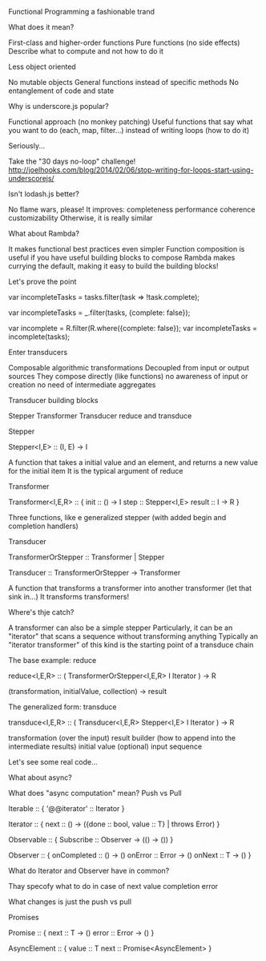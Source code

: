 
Functional Programming
a fashionable trand


What does it mean?

First-class and higher-order functions
Pure functions (no side effects)
Describe what to compute and not how to do it

Less object oriented

No mutable objects
General functions instead of specific methods
No entanglement of code and state


Why is underscore.js popular?

Functional approach (no monkey patching)
Useful functions that
  say what you want to do (each, map, filter...)
  instead of writing loops (how to do it)


Seriously...

Take the "30 days no-loop" challenge!
http://joelhooks.com/blog/2014/02/06/stop-writing-for-loops-start-using-underscorejs/


Isn't lodash.js better?

No flame wars, please!
It improves:
  completeness
  performance
  coherence
  customizability
Otherwise, it is really similar


What about Rambda?

It makes functional best practices even simpler
Function composition is useful if you have useful building blocks to compose
Rambda makes currying the default, making it easy to build the building blocks!


Let's prove the point

var incompleteTasks = tasks.filter(task => !task.complete);

var incompleteTasks = _.filter(tasks, {complete: false});

var incomplete = R.filter(R.where({complete: false});
var incompleteTasks = incomplete(tasks);


Enter transducers

Composable algorithmic transformations
Decoupled from input or output sources
They compose directly (like functions)
  no awareness of input or creation
  no need of intermediate aggregates


Transducer building blocks

Stepper
Transformer
Transducer
reduce and transduce


Stepper

Stepper<I,E> :: (I, E) -> I

A function that takes a initial value and an element, and returns a new value for the initial item
It is the typical argument of reduce


Transformer

Transformer<I,E,R> :: {
  init :: () -> I
  step :: Stepper<I,E>
  result :: I -> R
}

Three functions, like e generalized stepper (with added begin and completion handlers)


Transducer

TransformerOrStepper :: Transformer | Stepper

Transducer :: TransformerOrStepper -> Transformer

A function that transforms a transformer into another transformer
(let that sink in...)
It transforms transformers!


Where's thje catch?

A transformer can also be a simple stepper
Particularly, it can be an "iterator" that scans a sequence without transforming anything
Typically an "iterator transformer" of this kind is the starting point of a transduce chain


The base example: reduce

reduce<I,E,R> :: (
    TransformerOrStepper<I,E,R>
    I
    Iterator<E>
  ) -> R

(transformation, initialValue, collection) -> result


The generalized form: transduce

transduce<I,E,R> :: (
    Transducer<I,E,R>
    Stepper<I,E>
    I
    Iterator<E>
  ) -> R

transformation (over the input)
result builder (how to append into the intermediate results)
initial value (optional)
input sequence


Let's see some real code...




What about async?

What does "async computation" mean?
Push vs Pull


Iterable<T> :: {
  '@@iterator' :: Iterator<T>
}

Iterator<T> :: {
  next :: () -> ({done :: bool, value :: T} | throws Error)
}

Observable<T> :: {
  Subscribe :: Observer<T> -> (() -> ())
}

Observer<T> :: {
  onCompleted :: () -> ()
  onError :: Error -> ()
  onNext :: T -> ()
}


What do Iterator and Observer have in common?

Thay specofy what to do in case of
  next value
  completion
  error

What changes is just the push vs pull


Promises

Promise<T> :: {
  next :: T -> ()
  error :: Error -> ()
}

AsyncElement<T> :: {
  value :: T
  next :: Promise<AsyncElement<T>>
}
